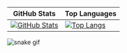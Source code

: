 <div align="center">

| GitHub Stats | Top Languages |
|--------------|---------------|
| [![GitHub Stats](https://github-readme-stats.vercel.app/api?username=Tetsu42&show_icons=true&theme=tokyonight)](https://github.com/Tetsu42) | [![Top Langs](https://github-readme-stats.vercel.app/api/top-langs/?username=Tetsu42&layout=compact&theme=tokyonight)](https://github.com/Tetsu42) |
</div>

![snake gif](https://github.com/Tetsu42/Tetsu42/blob/test/github-contribution-grid-snake.gif)
